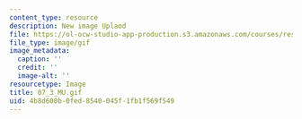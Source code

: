 ```yaml
---
content_type: resource
description: New image Uplaod
file: https://ol-ocw-studio-app-production.s3.amazonaws.com/courses/res-21g-01-kana-spring-2010/4b8d600b0fed8540045f1fb1f569f549_07_3_MU.gif
file_type: image/gif
image_metadata:
  caption: ''
  credit: ''
  image-alt: ''
resourcetype: Image
title: 07_3_MU.gif
uid: 4b8d600b-0fed-8540-045f-1fb1f569f549
---
```

